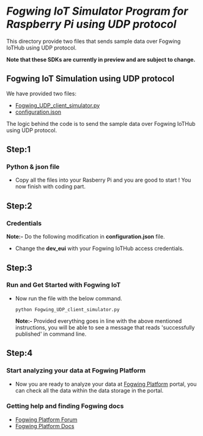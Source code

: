 # _Fogwing IoT Simulator Program for Raspberry Pi using UDP protocol_
This directory provide two files that sends sample data over Fogwing IoTHub using UDP protocol.

**Note that these SDKs are currently in preview and are subject to change.**

## Fogwing IoT Simulation using UDP protocol
We have provided two files:
* [Fogwing_UDP_client_simulator.py](https://github.com/factana/fogwing-simulator-for-udp/blob/master/Fogwing_UDP_client_simulator.py)
* [configuration.json](https://github.com/factana/fogwing-simulator-for-udp/blob/master/configuration.json)

The logic behind the code is to send the sample data over Fogwing
IoTHub using UDP protocol.

## Step:1
### Python & json file
* Copy all the files into your Rasberry Pi and 
  you are good to start ! You now finish with coding part.
  
## Step:2
### Credentials
**Note:-** Do the following modification in **configuration.json** file.
* Change the **dev_eui** with your Fogwing IoTHub access
  credentials. 
  

## Step:3
### Run and Get Started with Fogwing IoT
* Now run the file with the below command.
    ```
    python Fogwing_UDP_client_simulator.py
    ```
  **Note:-** Provided everything goes in line with the above mentioned instructions,
         you will be able to see a message that reads 'successfully published' in command line.

## Step:4
### Start analyzing your data at Fogwing Platform
* Now you are ready to analyze your data at [Fogwing Platform](https://enterprise.fogwing.net/) portal,
  you can check all the data within the data storage in the portal.
  
 ### Getting help and finding Fogwing docs
 * [Fogwing Platform Forum]()
 * [Fogwing Platform Docs](https://docs.fogwing.io/)
